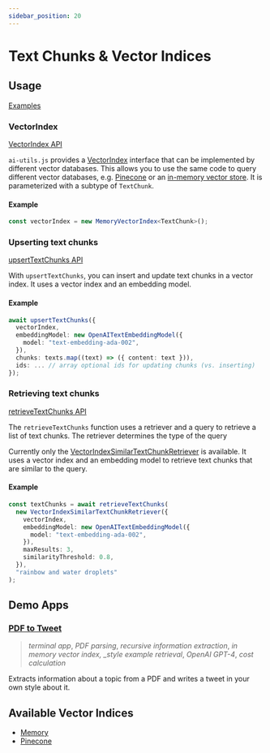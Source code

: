```yaml
---
sidebar_position: 20
---
```


# Text Chunks & Vector Indices

## Usage

[Examples](https://github.com/lgrammel/ai-utils.js/tree/main/examples/basic/src/vector-index/)

### VectorIndex

[VectorIndex API](/api/interfaces/VectorIndex)

`ai-utils.js` provides a [VectorIndex](/api/interfaces/VectorIndex) interface that can be implemented by different vector databases. This allows you to use the same code to query different vector databases, e.g. [Pinecone](/integration/vector-index/pinecone) or an [in-memory vector store](/integration/vector-index/memory). It is parameterized with a subtype of `TextChunk`.

#### Example

```ts
const vectorIndex = new MemoryVectorIndex<TextChunk>();
```

### Upserting text chunks

[upsertTextChunks API](/api/modules/#upserttextchunks)

With `upsertTextChunks`, you can insert and update text chunks in a vector index.
It uses a vector index and an embedding model.

#### Example

```ts
await upsertTextChunks({
  vectorIndex,
  embeddingModel: new OpenAITextEmbeddingModel({
    model: "text-embedding-ada-002",
  }),
  chunks: texts.map((text) => ({ content: text })),
  ids: ... // array optional ids for updating chunks (vs. inserting)
});
```

### Retrieving text chunks

[retrieveTextChunks API](/api/modules/#retrievetextchunks)

The `retrieveTextChunks` function uses a retriever and a query to retrieve a list of text chunks.
The retriever determines the type of the query

Currently only the [VectorIndexSimilarTextChunkRetriever](/api/classes/VectorIndexSimilarTextChunkRetriever) is available.
It uses a vector index and an embedding model to retrieve text chunks that are similar to the query.

#### Example

```ts
const textChunks = await retrieveTextChunks(
  new VectorIndexSimilarTextChunkRetriever({
    vectorIndex,
    embeddingModel: new OpenAITextEmbeddingModel({
      model: "text-embedding-ada-002",
    }),
    maxResults: 3,
    similarityThreshold: 0.8,
  }),
  "rainbow and water droplets"
);
```

## Demo Apps

### [PDF to Tweet](https://github.com/lgrammel/ai-utils.js/tree/main/examples/pdf-to-tweet)

> _terminal app_, _PDF parsing_, _recursive information extraction_, _in memory vector index, \_style example retrieval_, _OpenAI GPT-4_, _cost calculation_

Extracts information about a topic from a PDF and writes a tweet in your own style about it.

## Available Vector Indices

- [Memory](/integration/vector-index/memory)
- [Pinecone](/integration/vector-index/pinecone)

